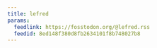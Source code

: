 ```yaml
---
title: lefred
params:
  feedlink: https://fosstodon.org/@lefred.rss
  feedid: 8ed148f380d8fb2634101f8b748027b8
---
```

